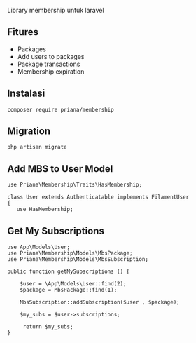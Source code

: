 Library membership untuk laravel

## Fitures
* Packages
* Add users to packages
* Package transactions
* Membership expiration

## Instalasi
`composer require priana/membership`

<!-- `php artisan vendor:publish --provider="Laravel\Pennant\PennantServiceProvider"` -->

## Migration
`php artisan migrate`

## Add MBS to User Model

    use Priana\Membership\Traits\HasMembership;

    class User extends Authenticatable implements FilamentUser
    {
       use HasMembership;

## Get My Subscriptions

    use App\Models\User;
    use Priana\Membership\Models\MbsPackage;
    use Priana\Membership\Models\MbsSubscription;

    public function getMySubscriptions () {

        $user = \App\Models\User::find(2);
        $package = MbsPackage::find(1);

        MbsSubscription::addSubscription($user , $package);

        $my_subs = $user->subscriptions;

         return $my_subs;
    }

